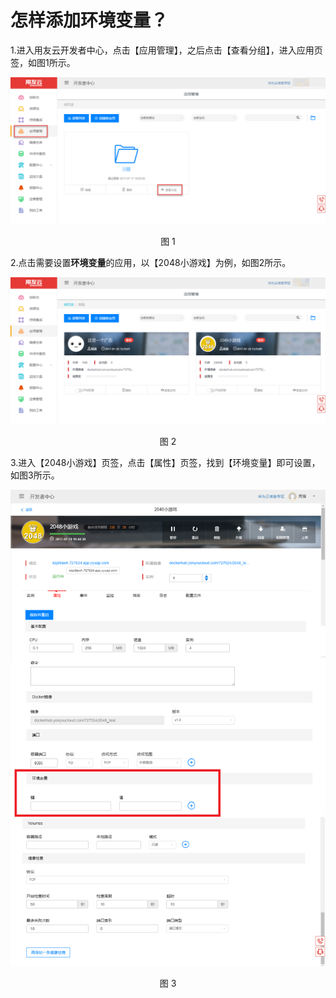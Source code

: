 # 怎样添加环境变量？

1.进入用友云开发者中心，点击【应用管理】，之后点击【查看分组】，进入应用页签，如图1所示。

<div align=center>

<img src="/articles/cloud/4-/images/how_to_add_environment_variables_1.png"/>

</div>

<p align="center">图 1</p>

2.点击需要设置**环境变量**的应用，以【2048小游戏】为例，如图2所示。

<div align=center>

<img src="/articles/cloud/4-/images/how_to_add_environment_variables_2.png"/>

</div>

<p align="center">图 2</p>

3.进入【2048小游戏】页签，点击【属性】页签，找到【环境变量】即可设置，如图3所示。

<div align=center>

<img src="/articles/cloud/4-/images/how_to_add_environment_variables_3.png"/>

</div>

<p align="center">图 3</p>